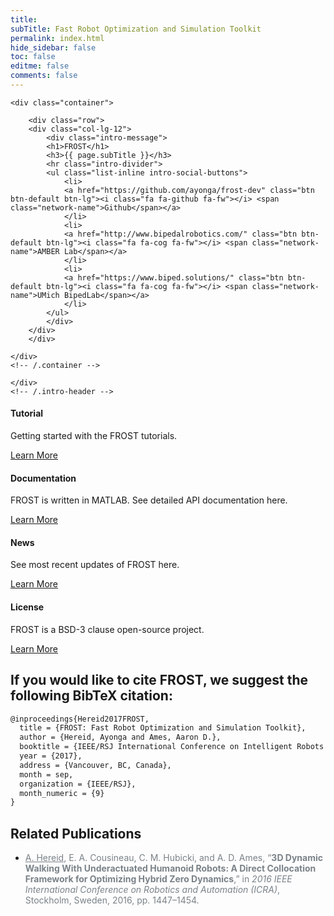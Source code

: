 ```yaml
---
title: 
subTitle: Fast Robot Optimization and Simulation Toolkit
permalink: index.html
hide_sidebar: false
toc: false
editme: false
comments: false
---
```



<section id="home">
    <!-- Header -->
    <div class="intro-header">

	<div class="container">

	    <div class="row">
		<div class="col-lg-12">
		    <div class="intro-message">
			<h1>FROST</h1>
			<h3>{{ page.subTitle }}</h3>
			<hr class="intro-divider">
			<ul class="list-inline intro-social-buttons">							
			    <li>
				<a href="https://github.com/ayonga/frost-dev" class="btn btn-default btn-lg"><i class="fa fa-github fa-fw"></i> <span class="network-name">Github</span></a>
			    </li>
			    <li>
				<a href="http://www.bipedalrobotics.com/" class="btn btn-default btn-lg"><i class="fa fa-cog fa-fw"></i> <span class="network-name">AMBER Lab</span></a>
			    </li>
                <li>
				<a href="https://www.biped.solutions/" class="btn btn-default btn-lg"><i class="fa fa-cog fa-fw"></i> <span class="network-name">UMich BipedLab</span></a>
			    </li>
			</ul>
		    </div>
		</div>
	    </div>

	</div>
	<!-- /.container -->

    </div>
    <!-- /.intro-header -->
</section>


<div class="row">
    <!-- <div class="col-md-12">
         <h4 class="page-header"></h4>
         </div> -->
    <div class="col-md-3 col-sm-6">
        <div class="panel panel-default text-center">
            <div class="panel-heading">
                <span class="fa-stack fa-5x">
                    <i class="fa fa-circle fa-stack-2x text-primary"></i>
                    <i class="fa fa-tree fa-stack-1x fa-inverse"></i>
                </span>
            </div>
            <div class="panel-body">
                <h4>Tutorial</h4>
                <p>Getting started with the FROST tutorials.</p>
                <a href="pages/introduction.html" class="btn btn-primary">Learn More</a>
            </div>
        </div>
    </div>
    <div class="col-md-3 col-sm-6">
        <div class="panel panel-default text-center">
            <div class="panel-heading">
                <span class="fa-stack fa-5x">
                    <i class="fa fa-circle fa-stack-2x text-primary"></i>
                    <i class="fa fa-car fa-stack-1x fa-inverse"></i>
                </span>
            </div>
            <div class="panel-body">
                <h4>Documentation</h4>
                <p>FROST is written in MATLAB. See detailed API documentation here.</p>
                <a href="pages/html/inherits.html" class="btn btn-primary">Learn More</a>
            </div>
        </div>
    </div>
    <div class="col-md-3 col-sm-6">
        <div class="panel panel-default text-center">
            <div class="panel-heading">
                <span class="fa-stack fa-5x">
                    <i class="fa fa-circle fa-stack-2x text-primary"></i>
                    <i class="fa fa-support fa-stack-1x fa-inverse"></i>
                </span>
            </div>
            <div class="panel-body">
                <h4>News</h4>
                <p>See most recent updates of FROST here.</p>
                <a href="pages/news.html" class="btn btn-primary">Learn More</a>
            </div>
        </div>
    </div>
    <div class="col-md-3 col-sm-6">
        <div class="panel panel-default text-center">
            <div class="panel-heading">
                <span class="fa-stack fa-5x">
                    <i class="fa fa-circle fa-stack-2x text-primary"></i>
                    <i class="fa fa-database fa-stack-1x fa-inverse"></i>
                </span>
            </div>
            <div class="panel-body">
                <h4>License</h4>
                <p>FROST is a BSD-3 clause open-source project.</p>
                <a href="pages/license.html" class="btn btn-primary">Learn More</a>
            </div>
        </div>
    </div>
</div>




## If you would like to cite FROST, we suggest the following BibTeX citation: ##


``` tex
@inproceedings{Hereid2017FROST,
  title = {FROST: Fast Robot Optimization and Simulation Toolkit},
  author = {Hereid, Ayonga and Ames, Aaron D.},
  booktitle = {IEEE/RSJ International Conference on Intelligent Robots and Systems (IROS)},
  year = {2017},
  address = {Vancouver, BC, Canada},
  month = sep,
  organization = {IEEE/RSJ},
  month_numeric = {9}
}
```

## Related Publications ##




<ul>
    <li>
        <section id="citation">
            <div class="text-justify">
                <span style="color: #7a8288;"><span id="Hereid20163D"><u>A. Hereid</u>, E. A. Cousineau, C. M. Hubicki, and A. D. Ames, 
                    “<b>3D Dynamic Walking With Underactuated Humanoid Robots: A Direct Collocation Framework for Optimizing Hybrid Zero Dynamics</b>,” in <i>2016 IEEE International Conference on Robotics and Automation (ICRA)</i>, Stockholm, Sweden, 2016, pp. 1447–1454. </span></span>
            </div>   
        </section>
    </li>
</ul>

